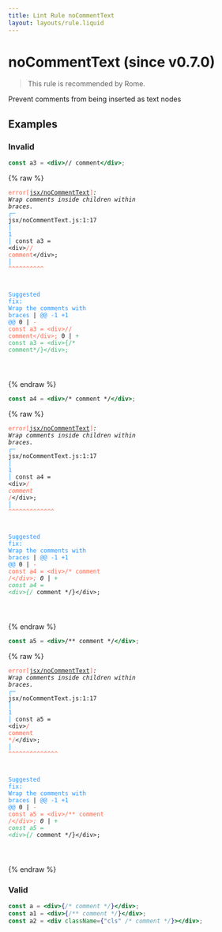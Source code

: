 ```yaml
---
title: Lint Rule noCommentText
layout: layouts/rule.liquid
---
```


# noCommentText (since v0.7.0)

> This rule is recommended by Rome.

Prevent comments from being inserted as text nodes

## Examples

### Invalid

```jsx
const a3 = <div>// comment</div>;
```

{% raw %}<pre class="language-text"><code class="language-text"><span style="color: Tomato;">error</span><span style="color: Tomato;">[</span><span style="color: Tomato;"><a href="https://rome.tools/docs/lint/rules/noCommentText/">jsx/noCommentText</a></span><span style="color: Tomato;">]</span><em>: </em><em>Wrap </em><em><em>comments</em></em><em> inside children within </em><em><em>braces</em></em><em>.</em>
  <span style="color: rgb(38, 148, 255);">┌</span><span style="color: rgb(38, 148, 255);">─</span> jsx/noCommentText.js:1:17
  <span style="color: rgb(38, 148, 255);">│</span>
<span style="color: rgb(38, 148, 255);">1</span> <span style="color: rgb(38, 148, 255);">│</span> const a3 = &lt;div&gt;<span style="color: Tomato;">/</span><span style="color: Tomato;">/</span><span style="color: Tomato;"> </span><span style="color: Tomato;">c</span><span style="color: Tomato;">o</span><span style="color: Tomato;">m</span><span style="color: Tomato;">m</span><span style="color: Tomato;">e</span><span style="color: Tomato;">n</span><span style="color: Tomato;">t</span>&lt;/div&gt;;
  <span style="color: rgb(38, 148, 255);">│</span>                 <span style="color: Tomato;">^</span><span style="color: Tomato;">^</span><span style="color: Tomato;">^</span><span style="color: Tomato;">^</span><span style="color: Tomato;">^</span><span style="color: Tomato;">^</span><span style="color: Tomato;">^</span><span style="color: Tomato;">^</span><span style="color: Tomato;">^</span><span style="color: Tomato;">^</span>

<span style="color: rgb(38, 148, 255);">Suggested fix</span><span style="color: rgb(38, 148, 255);">: </span><span style="color: rgb(38, 148, 255);">Wrap the comments with braces</span>
    | <span style="color: rgb(38, 148, 255);">@@ -1 +1 @@</span>
0   | <span style="color: Tomato;">- </span><span style="color: Tomato;">const a3 = &lt;div&gt;// comment&lt;/div&gt;;</span>
  0 | <span style="color: MediumSeaGreen;">+ </span><span style="color: MediumSeaGreen;">const a3 = &lt;div&gt;{/* comment*/}&lt;/div&gt;;</span>

</code></pre>{% endraw %}

```jsx
const a4 = <div>/* comment */</div>;
```

{% raw %}<pre class="language-text"><code class="language-text"><span style="color: Tomato;">error</span><span style="color: Tomato;">[</span><span style="color: Tomato;"><a href="https://rome.tools/docs/lint/rules/noCommentText/">jsx/noCommentText</a></span><span style="color: Tomato;">]</span><em>: </em><em>Wrap </em><em><em>comments</em></em><em> inside children within </em><em><em>braces</em></em><em>.</em>
  <span style="color: rgb(38, 148, 255);">┌</span><span style="color: rgb(38, 148, 255);">─</span> jsx/noCommentText.js:1:17
  <span style="color: rgb(38, 148, 255);">│</span>
<span style="color: rgb(38, 148, 255);">1</span> <span style="color: rgb(38, 148, 255);">│</span> const a4 = &lt;div&gt;<span style="color: Tomato;">/</span><span style="color: Tomato;">*</span><span style="color: Tomato;"> </span><span style="color: Tomato;">c</span><span style="color: Tomato;">o</span><span style="color: Tomato;">m</span><span style="color: Tomato;">m</span><span style="color: Tomato;">e</span><span style="color: Tomato;">n</span><span style="color: Tomato;">t</span><span style="color: Tomato;"> </span><span style="color: Tomato;">*</span><span style="color: Tomato;">/</span>&lt;/div&gt;;
  <span style="color: rgb(38, 148, 255);">│</span>                 <span style="color: Tomato;">^</span><span style="color: Tomato;">^</span><span style="color: Tomato;">^</span><span style="color: Tomato;">^</span><span style="color: Tomato;">^</span><span style="color: Tomato;">^</span><span style="color: Tomato;">^</span><span style="color: Tomato;">^</span><span style="color: Tomato;">^</span><span style="color: Tomato;">^</span><span style="color: Tomato;">^</span><span style="color: Tomato;">^</span><span style="color: Tomato;">^</span>

<span style="color: rgb(38, 148, 255);">Suggested fix</span><span style="color: rgb(38, 148, 255);">: </span><span style="color: rgb(38, 148, 255);">Wrap the comments with braces</span>
    | <span style="color: rgb(38, 148, 255);">@@ -1 +1 @@</span>
0   | <span style="color: Tomato;">- </span><span style="color: Tomato;">const a4 = &lt;div&gt;/* comment */&lt;/div&gt;;</span>
  0 | <span style="color: MediumSeaGreen;">+ </span><span style="color: MediumSeaGreen;">const a4 = &lt;div&gt;{/* comment */}&lt;/div&gt;;</span>

</code></pre>{% endraw %}

```jsx
const a5 = <div>/** comment */</div>;
```

{% raw %}<pre class="language-text"><code class="language-text"><span style="color: Tomato;">error</span><span style="color: Tomato;">[</span><span style="color: Tomato;"><a href="https://rome.tools/docs/lint/rules/noCommentText/">jsx/noCommentText</a></span><span style="color: Tomato;">]</span><em>: </em><em>Wrap </em><em><em>comments</em></em><em> inside children within </em><em><em>braces</em></em><em>.</em>
  <span style="color: rgb(38, 148, 255);">┌</span><span style="color: rgb(38, 148, 255);">─</span> jsx/noCommentText.js:1:17
  <span style="color: rgb(38, 148, 255);">│</span>
<span style="color: rgb(38, 148, 255);">1</span> <span style="color: rgb(38, 148, 255);">│</span> const a5 = &lt;div&gt;<span style="color: Tomato;">/</span><span style="color: Tomato;">*</span><span style="color: Tomato;">*</span><span style="color: Tomato;"> </span><span style="color: Tomato;">c</span><span style="color: Tomato;">o</span><span style="color: Tomato;">m</span><span style="color: Tomato;">m</span><span style="color: Tomato;">e</span><span style="color: Tomato;">n</span><span style="color: Tomato;">t</span><span style="color: Tomato;"> </span><span style="color: Tomato;">*</span><span style="color: Tomato;">/</span>&lt;/div&gt;;
  <span style="color: rgb(38, 148, 255);">│</span>                 <span style="color: Tomato;">^</span><span style="color: Tomato;">^</span><span style="color: Tomato;">^</span><span style="color: Tomato;">^</span><span style="color: Tomato;">^</span><span style="color: Tomato;">^</span><span style="color: Tomato;">^</span><span style="color: Tomato;">^</span><span style="color: Tomato;">^</span><span style="color: Tomato;">^</span><span style="color: Tomato;">^</span><span style="color: Tomato;">^</span><span style="color: Tomato;">^</span><span style="color: Tomato;">^</span>

<span style="color: rgb(38, 148, 255);">Suggested fix</span><span style="color: rgb(38, 148, 255);">: </span><span style="color: rgb(38, 148, 255);">Wrap the comments with braces</span>
    | <span style="color: rgb(38, 148, 255);">@@ -1 +1 @@</span>
0   | <span style="color: Tomato;">- </span><span style="color: Tomato;">const a5 = &lt;div&gt;/** comment */&lt;/div&gt;;</span>
  0 | <span style="color: MediumSeaGreen;">+ </span><span style="color: MediumSeaGreen;">const a5 = &lt;div&gt;{/* comment */}&lt;/div&gt;;</span>

</code></pre>{% endraw %}

### Valid

```jsx
const a = <div>{/* comment */}</div>;
const a1 = <div>{/** comment */}</div>;
const a2 = <div className={"cls" /* comment */}></div>;
```

